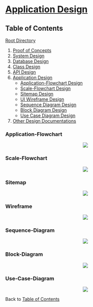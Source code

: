 # [Application Design](https://github.com/mmitar/capstone/tree/master/_Application%20Design)

## Table of Contents
[Root Directory](https://github.com/mmitar/capstone)
1. [Proof of Concepts](https://github.com/mmitar/capstone/tree/master/_Proof%20of%20Concept)	
2. [System Design](https://github.com/mmitar/capstone/tree/master/_System%20Design)
3. [Database Design](https://github.com/mmitar/capstone/tree/master/_Database%20Design)	
4. [Class Design](https://github.com/mmitar/capstone/tree/master/_Class%20Design)	
5. [API Design](https://github.com/mmitar/capstone/tree/master/_API%20Design)
6. [Application Design](https://github.com/mmitar/capstone/tree/master/_Application%20Design)
	* [Application-Flowchart Design](#Application-Flowchart-Diagram)
	* [Scale-Flowchart Design](#Scale-Flowchart-Diagram)
	* [Sitemap Design](#Sitemap-Diagram)
	* [UI Wireframe Design](#Wireframe-Diagram)
	* [Sequence Diagram Design](#Sequence-Diagram)
	* [Block Diagram Design](#Block-Diagram)
	* [Use Case Diagram Design](#Use-Case-Diagram)
7. [Other Design Documentations](https://github.com/mmitar/capstone/tree/master/_Other)

### Application-Flowchart
<p align="center"><img src="https://github.com/mmitar/capstone/blob/master/_Application%20Design/App%20Flowchart.png"/></p>

### Scale-Flowchart
<p align="center"><img src="https://github.com/mmitar/capstone/blob/master/_Application%20Design/ScaleFlowChart.png"/></p>

### Sitemap
<p align="center"><img src="https://github.com/mmitar/capstone/blob/master/_Application%20Design/Sitemap.png"/></p>

### Wireframe
<p align="center"><img src="https://github.com/mmitar/capstone/blob/master/_Application%20Design/Wireframes.png"/></p>

### Sequence-Diagram
<p align="center"><img src="https://github.com/mmitar/capstone/blob/master/_Application%20Design/Scale%20POST%20Sequence%20Diagram.png"/></p>

### Block-Diagram
<p align="center"><img src="https://github.com/mmitar/capstone/blob/master/_Application%20Design/Block%20Diagram.png"/></p>

### Use-Case-Diagram
<p align="center"><img src="https://github.com/mmitar/capstone/blob/master/_Application%20Design/Use%20Case.png"/></p>

Back to [Table of Contents](#Table-of-Contents)

